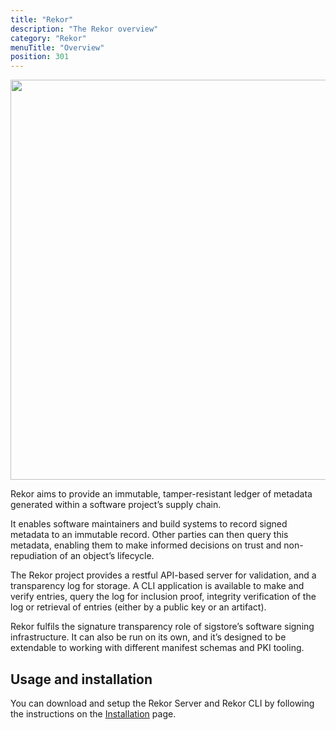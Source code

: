 ```yaml
---
title: "Rekor"
description: "The Rekor overview"
category: "Rekor"
menuTitle: "Overview"
position: 301
---
```


<img src="/rekor_overview_v1.jpg" class="light-img" width="1280" height="640" alt=""/>

Rekor aims to provide an immutable, tamper-resistant ledger of metadata generated within a software project’s supply chain.

It enables software maintainers and build systems to record signed metadata to an immutable record. Other parties can then query this metadata, enabling them to make informed decisions on trust and non-repudiation of an object’s lifecycle.

The Rekor project provides a restful API-based server for validation, and a transparency log for storage. A CLI application is available to make and verify entries, query the log for inclusion proof, integrity verification of the log or retrieval of entries (either by a public key or an artifact).

Rekor fulfils the signature transparency role of sigstore’s software signing infrastructure. It can also be run on its own, and it’s designed to be extendable to working with different manifest schemas and PKI tooling.

## Usage and installation

You can download and setup the Rekor Server and Rekor CLI by following the instructions on the [Installation](https://docs.sigstore.dev/rekor/installation/) page.